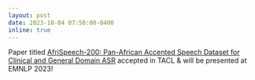 ```yaml
---
layout: post
date: 2023-10-04 07:58:00-0400
inline: true
---
```


Paper titled [AfriSpeech-200: Pan-African Accented Speech Dataset for Clinical and General Domain ASR](https://arxiv.org/pdf/2310.00274.pdf) accepted in TACL & will be presented at EMNLP 2023!